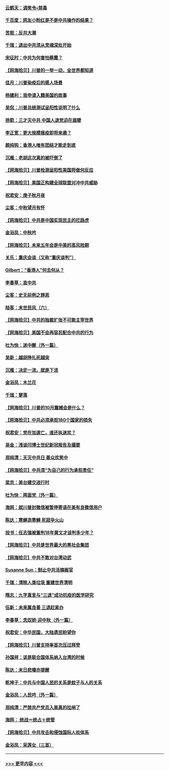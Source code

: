 #### [云鹤天：调笑令▪禁毒](../pages/nsc993/n12462975.md?t=10091051) 
#### [千百度：网友小粉红是不是中共操作的结果？](../pages/nsc993/n12461025.md?t=10091051) 
#### [苦胆：反共大潮](../pages/nsc993/n12459469.md?t=10091051) 
#### [千瑞：退出中共须从灵魂深处开始](../pages/nsc993/n12459437.md?t=10091051) 
#### [宋征时：中共为何害怕蔡霞？](../pages/nsc993/n12459097.md?t=10091051) 
#### [【网海拾贝】川普的一举一动，全世界都知道](../pages/nsc993/n12458825.md?t=10091051) 
#### [佳月：川普染疫后的感人场景](../pages/nsc993/n12456994.md?t=10091051) 
#### [杨建利：我申请入籍美国的故事](../pages/nsc993/n12455635.md?t=10091051) 
#### [吴侃：川普总统测试呈阳性说明了什么](../pages/nsc993/n12451869.md?t=10091051) 
#### [扬箭：三才灭中共 中国人退党迫在眉睫](../pages/nsc993/n12451842.md?t=10091051) 
#### [李正宽：更大规模瘟疫即将来袭？](../pages/nsc993/n12451455.md?t=10091051) 
#### [颜纯钩：香港人唯有团结才能走到底](../pages/nsc993/n12450870.md?t=10091051) 
#### [沉雁：老胡这次真的被吓倒了](../pages/nsc993/n12449796.md?t=10091051) 
#### [【网海拾贝】川普检测呈阳性美国将做何反应](../pages/nsc993/n12449042.md?t=10091051) 
#### [【网海拾贝】美国正构建全球联盟对冲中共威胁](../pages/nsc993/n12446580.md?t=10091051) 
#### [祝君安：庚子秋月夜](../pages/nsc993/n12445870.md?t=10091051) 
#### [尘客：中秋望月有怀](../pages/nsc993/n12444632.md?t=10091051) 
#### [【网海拾贝】中共是中国实现民主的拦路虎](../pages/nsc993/n12443573.md?t=10091051) 
#### [金浴凤：中秋吟](../pages/nsc993/n12441773.md?t=10091051) 
#### [【网海拾贝】未来五年会是中美的高风险期](../pages/nsc993/n12440760.md?t=10091051) 
#### [关乐：重庆会谈（又称“重庆谈判”）](../pages/nsc993/n12437525.md?t=10091051) 
#### [Gilbert：“香港人”何去何从？](../pages/nsc993/n12435894.md?t=10091051) 
#### [李春草：哀中共](../pages/nsc993/n12435874.md?t=10091051) 
#### [尘客：史无前例之罪恶](../pages/nsc993/n12435762.md?t=10091051) 
#### [陆客：末世民风（六）](../pages/nsc993/n12435354.md?t=10091051) 
#### [【网海拾贝】中共的独裁扩张不可能主宰世界](../pages/nsc993/n12435151.md?t=10091051) 
#### [【网海拾贝】美国不会再容忍配合中共的行为](../pages/nsc993/n12433808.md?t=10091051) 
#### [吐为快：迷中醒（外一篇）](../pages/nsc993/n12433585.md?t=10091051) 
#### [吴新：越胡挣扎死越突](../pages/nsc993/n12433562.md?t=10091051) 
#### [沉雁：决定一流，就是下流](../pages/nsc993/n12432128.md?t=10091051) 
#### [金浴凤：木兰花](../pages/nsc993/n12432124.md?t=10091051) 
#### [千瑞：寥落](../pages/nsc993/n12432071.md?t=10091051) 
#### [【网海拾贝】川普的10月震撼会是什么？](../pages/nsc993/n12431624.md?t=10091051) 
#### [【网海拾贝】中共必须承担180个国家的损失](../pages/nsc993/n12428893.md?t=10091051) 
#### [祝君安：党在加速亡，谁还执迷欢？](../pages/nsc993/n12428652.md?t=10091051) 
#### [易金：浅谈闫博士世纪新冠报告及撮要](../pages/nsc993/n12426822.md?t=10091051) 
#### [郑纯清：天灭中共日 善众欢笑中](../pages/nsc993/n12426784.md?t=10091051) 
#### [【网海拾贝】中共须“为自己的行为承担责任”](../pages/nsc993/n12426067.md?t=10091051) 
#### [梁京：美台建交进行时](../pages/nsc993/n12424066.md?t=10091051) 
#### [吐为快：两面党（外一篇）](../pages/nsc993/n12424043.md?t=10091051) 
#### [海网：就川普封微信被暂停寄语在美有良微信用户](../pages/nsc993/n12424021.md?t=10091051) 
#### [陈达：寒蝉造寒蝉 死寂孕火山](../pages/nsc993/n12423958.md?t=10091051) 
#### [投书：任志强被重判18年黄文才该判多少年？](../pages/nsc993/n12423672.md?t=10091051) 
#### [【网海拾贝】中共是世界最大的黑社会集团](../pages/nsc993/n12423543.md?t=10091051) 
#### [【网海拾贝】中共不敢对台湾动武](../pages/nsc993/n12421418.md?t=10091051) 
#### [Susanne Sun：制止中共活摘器官](../pages/nsc993/n12419654.md?t=10091051) 
#### [千瑞：清除人类垃圾 重建世界清明](../pages/nsc993/n12419414.md?t=10091051) 
#### [隋志：九字真言与“三退”成功抗疫的医学研究](../pages/nsc993/n12419248.md?t=10091051) 
#### [伍新：未来属良善 三退赶紧办](../pages/nsc993/n12418496.md?t=10091051) 
#### [李春草：念奴娇·迎中秋（外一篇）](../pages/nsc993/n12418465.md?t=10091051) 
#### [祝君安：中华民国，大陆遗民盼望你](../pages/nsc993/n12418089.md?t=10091051) 
#### [【网海拾贝】川普支持率首次压过拜登](../pages/nsc993/n12418050.md?t=10091051) 
#### [孙国祥：该是联合国体系纳入台湾的时候](../pages/nsc993/n12417369.md?t=10091051) 
#### [陈达：末日悲嚎亦提醒](../pages/nsc993/n12416736.md?t=10091051) 
#### [乾坤子：中共与中国人民的关系是蚊子与人的关系](../pages/nsc993/n12416632.md?t=10091051) 
#### [金浴凤：人民吟（外一篇）](../pages/nsc993/n12416567.md?t=10091051) 
#### [郑纯清：严禁共产党员入美真的拉闸了](../pages/nsc993/n12416550.md?t=10091051) 
#### [海网： 统战＝统占＋统管](../pages/nsc993/n12416404.md?t=10091051) 
#### [【网海拾贝】中共攻击和侵蚀国际人权体系](../pages/nsc993/n12416250.md?t=10091051) 
#### [金浴凤：采莲女（三首）](../pages/nsc993/n12415517.md?t=10091051) 

----
#### [ >>> 更早内容 <<< ](../indexes/nsc993-earlier.md)
